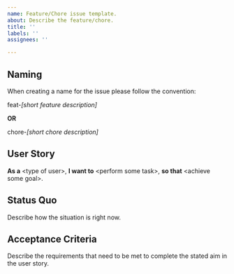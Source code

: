 ```yaml
---
name: Feature/Chore issue template.
about: Describe the feature/chore.
title: ''
labels: ''
assignees: ''

---
```


## Naming
When creating a name for the issue please follow the convention:

feat-*[short feature description]*

**OR**

chore-*[short chore description]*

## User Story
**As a** \<type of user\>, **I want to** \<perform some task\>, **so that** \<achieve some goal\>.

## Status Quo
Describe how the situation is right now.

## Acceptance Criteria
Describe the requirements that need to be met to complete the stated aim in the user story.
